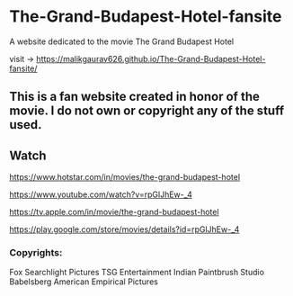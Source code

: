 # The-Grand-Budapest-Hotel-fansite
A website dedicated to the movie The Grand Budapest Hotel

visit -> https://malikgaurav626.github.io/The-Grand-Budapest-Hotel-fansite/

## This is a fan website created in honor of the movie. I do not own or copyright any of the stuff used.

## Watch
https://www.hotstar.com/in/movies/the-grand-budapest-hotel

https://www.youtube.com/watch?v=rpGlJhEw-_4

https://tv.apple.com/in/movie/the-grand-budapest-hotel

https://play.google.com/store/movies/details?id=rpGlJhEw-_4

### Copyrights:
Fox Searchlight Pictures TSG Entertainment Indian Paintbrush Studio Babelsberg American Empirical Pictures
